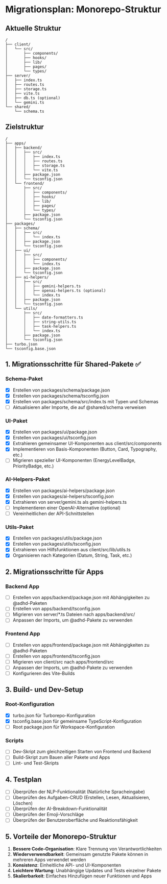 # Migrationsplan: Monorepo-Struktur

## Aktuelle Struktur
```
/
├── client/
│   └── src/
│       ├── components/
│       ├── hooks/
│       ├── lib/
│       ├── pages/
│       └── types/
├── server/
│   ├── index.ts
│   ├── routes.ts
│   ├── storage.ts
│   ├── vite.ts
│   ├── db.ts (optional)
│   └── gemini.ts
└── shared/
    └── schema.ts
```

## Zielstruktur
```
/
├── apps/
│   ├── backend/
│   │   ├── src/
│   │   │   ├── index.ts
│   │   │   ├── routes.ts
│   │   │   ├── storage.ts
│   │   │   └── vite.ts
│   │   ├── package.json
│   │   └── tsconfig.json
│   └── frontend/
│       ├── src/
│       │   ├── components/
│       │   ├── hooks/
│       │   ├── lib/
│       │   ├── pages/
│       │   └── types/
│       ├── package.json
│       └── tsconfig.json
├── packages/
│   ├── schema/
│   │   ├── src/
│   │   │   └── index.ts
│   │   ├── package.json
│   │   └── tsconfig.json
│   ├── ui/
│   │   ├── src/
│   │   │   ├── components/
│   │   │   └── index.ts
│   │   ├── package.json
│   │   └── tsconfig.json
│   ├── ai-helpers/
│   │   ├── src/
│   │   │   ├── gemini-helpers.ts
│   │   │   ├── openai-helpers.ts (optional)
│   │   │   └── index.ts
│   │   ├── package.json
│   │   └── tsconfig.json
│   └── utils/
│       ├── src/
│       │   ├── date-formatters.ts
│       │   ├── string-utils.ts
│       │   ├── task-helpers.ts
│       │   └── index.ts
│       ├── package.json
│       └── tsconfig.json
├── turbo.json
└── tsconfig.base.json
```

## 1. Migrationsschritte für Shared-Pakete ✅

### Schema-Paket
- [x] Erstellen von packages/schema/package.json
- [x] Erstellen von packages/schema/tsconfig.json
- [x] Erstellen von packages/schema/src/index.ts mit Typen und Schemas
- [ ] Aktualisieren aller Importe, die auf @shared/schema verweisen

### UI-Paket
- [x] Erstellen von packages/ui/package.json
- [x] Erstellen von packages/ui/tsconfig.json
- [x] Extrahieren gemeinsamer UI-Komponenten aus client/src/components
- [x] Implementieren von Basis-Komponenten (Button, Card, Typography, etc.)
- [ ] Migrieren spezieller UI-Komponenten (EnergyLevelBadge, PriorityBadge, etc.)

### AI-Helpers-Paket
- [x] Erstellen von packages/ai-helpers/package.json
- [x] Erstellen von packages/ai-helpers/tsconfig.json
- [x] Extrahieren von server/gemini.ts als gemini-helpers.ts
- [ ] Implementieren einer OpenAI-Alternative (optional)
- [ ] Vereinheitlichen der API-Schnittstellen

### Utils-Paket
- [x] Erstellen von packages/utils/package.json
- [x] Erstellen von packages/utils/tsconfig.json
- [x] Extrahieren von Hilfsfunktionen aus client/src/lib/utils.ts
- [x] Organisieren nach Kategorien (Datum, String, Task, etc.)

## 2. Migrationsschritte für Apps

### Backend App
- [ ] Erstellen von apps/backend/package.json mit Abhängigkeiten zu @adhd-Paketen
- [ ] Erstellen von apps/backend/tsconfig.json
- [ ] Migrieren von server/*.ts Dateien nach apps/backend/src/
- [ ] Anpassen der Imports, um @adhd-Pakete zu verwenden

### Frontend App
- [ ] Erstellen von apps/frontend/package.json mit Abhängigkeiten zu @adhd-Paketen
- [ ] Erstellen von apps/frontend/tsconfig.json
- [ ] Migrieren von client/src nach apps/frontend/src
- [ ] Anpassen der Imports, um @adhd-Pakete zu verwenden
- [ ] Konfigurieren des Vite-Builds

## 3. Build- und Dev-Setup

### Root-Konfiguration
- [x] turbo.json für Turborepo-Konfiguration
- [x] tsconfig.base.json für gemeinsame TypeScript-Konfiguration
- [ ] Root package.json für Workspace-Konfiguration

### Scripts
- [ ] Dev-Skript zum gleichzeitigen Starten von Frontend und Backend
- [ ] Build-Skript zum Bauen aller Pakete und Apps
- [ ] Lint- und Test-Skripts

## 4. Testplan
- [ ] Überprüfen der NLP-Funktionalität (Natürliche Spracheingabe)
- [ ] Überprüfen des Aufgaben-CRUD (Erstellen, Lesen, Aktualisieren, Löschen)
- [ ] Überprüfen der AI-Breakdown-Funktionalität
- [ ] Überprüfen der Emoji-Vorschläge
- [ ] Überprüfen der Benutzeroberfläche und Reaktionsfähigkeit

## 5. Vorteile der Monorepo-Struktur

1. **Bessere Code-Organisation**: Klare Trennung von Verantwortlichkeiten
2. **Wiederverwendbarkeit**: Gemeinsam genutzte Pakete können in mehreren Apps verwendet werden
3. **Konsistenz**: Einheitliche API- und UI-Komponenten
4. **Leichtere Wartung**: Unabhängige Updates und Tests einzelner Pakete
5. **Skalierbarkeit**: Einfaches Hinzufügen neuer Funktionen und Apps